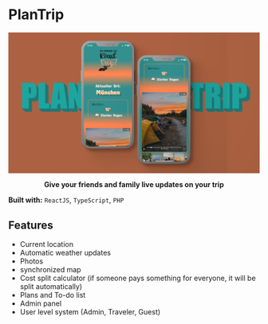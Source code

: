 # PlanTrip

<img src="./plantrip.png" align=center />

<p align=center ><b>Give your friends and family live updates on your trip</b></p>

**Built with:** `ReactJS`, `TypeScript`, `PHP`

## Features

- Current location
- Automatic weather updates
- Photos
- synchronized map
- Cost split calculator (if someone pays something for everyone, it will be split automatically)
- Plans and To-do list
- Admin panel
- User level system (Admin, Traveler, Guest)
